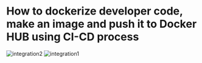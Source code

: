 # How to dockerize developer code, make an image and push it to Docker HUB using CI-CD process
![integration2](https://user-images.githubusercontent.com/87182167/134026510-31a7a4e7-ea45-4f83-bb64-7c08e0888c06.JPG)
![integration1](https://user-images.githubusercontent.com/87182167/134026517-d80f5c6d-5326-4aef-a635-76445bcf3c29.JPG)


